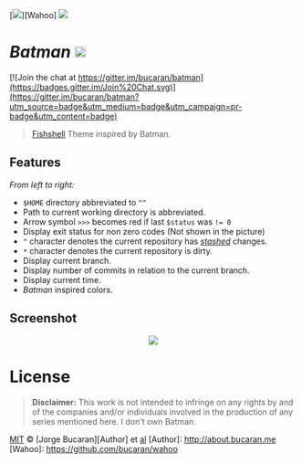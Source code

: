 [![](https://img.shields.io/badge/Wahoo-Theme-00b0ff.svg?style=flat-square)][Wahoo]
![](https://img.shields.io/badge/License-MIT-707070.svg?style=flat-square)

#  _Batman_ <img width="20px" src="https://cloud.githubusercontent.com/assets/8317250/7785620/0059f784-01d3-11e5-8a01-8edf6c4e2af7.png">

[![Join the chat at https://gitter.im/bucaran/batman](https://badges.gitter.im/Join%20Chat.svg)](https://gitter.im/bucaran/batman?utm_source=badge&utm_medium=badge&utm_campaign=pr-badge&utm_content=badge)
> [Fishshell](fishshell.com) Theme inspired by Batman.

## Features

_From left to right:_

+ `$HOME` directory abbreviated to `^^`
+ Path to current working directory is abbreviated.
+ Arrow symbol `>>>` becomes red if last `$status` was `!= 0`
+ Display exit status for non zero codes (Not shown in the picture)
+ `^` character denotes the current repository has [_stashed_](https://git-scm.com/book/no-nb/v1/Git-Tools-Stashing) changes.
+ `*` character denotes the current repository is dirty.
+ Display current branch.
+ Display number of commits in relation to the current branch.
+ Display current time.
+ _Batman_ inspired colors.

## Screenshot

<p align="center">
<img src="https://cloud.githubusercontent.com/assets/8317250/7788702/8ae84014-0281-11e5-9082-f528002e45ed.png">
</p>

# License

> __Disclaimer:__ This work is not intended to infringe on any rights by and of the companies and/or individuals involved in the production of any series mentioned here. I don't own Batman.


[MIT](http://opensource.org/licenses/MIT) © [Jorge Bucaran][Author] et [al](https://github.com/bucaran/batman/graphs/contributors)
[Author]: http://about.bucaran.me
[Wahoo]: https://github.com/bucaran/wahoo
